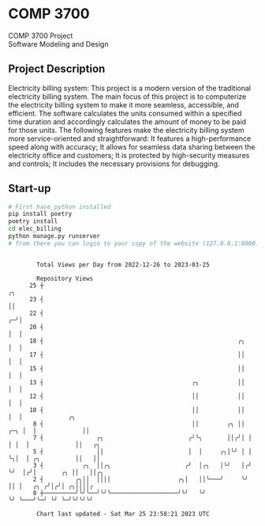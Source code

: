 # COMP 3700
COMP 3700 Project  
Software Modeling and Design
## Project Description
Electricity billing system: This project is a modern version of the traditional electricity billing system. The main focus of this project is to computerize the electricity billing system to make it more seamless, accessible, and efficient. The software calculates the units consumed within a specified time duration and accordingly calculates the amount of money to be paid for those units. The following features make the electricity billing system more service-oriented and straightforward: It features a high-performance speed along with accuracy; It allows for seamless data sharing between the electricity office and customers; It is protected by high-security measures and controls; It includes the necessary provisions for debugging.

## Start-up
```bash
# First have python installed
pip install poetry
poetry install
cd elec_billing
python manage.py runserver
# from there you can login to your copy of the website (127.0.0.1:8000), default creds are admin/admin
```

```

        Total Views per Day from 2022-12-26 to 2023-03-25

        Repository Views
      25 ┼                                                                ╭╮
      23 ┤                                                                ││
      22 ┤                                                              ╭─╯│
      20 ┤                                                              │  │
      18 ┤                                                       ╭╮     │  │
      17 ┤                                                       ││     │  │
      15 ┤                                                       ││     │  │
      13 ┤                                          ╭╮           ││     │  │
      12 ┤                                          ││           ││     │  │
      10 ┤                                          ││           ││     │  │             ╭╮
       8 ┤                                          ││        ╭╮ ││ ╭─╮ │  │             ││
       7 ┤               ╭╮                        ╭╯╰╮       ││╭╯│ │ │ │  │             ││   ╭╮
       5 ┤               ││                        │  │     ╭╮│╰╯ │ │ ╰╮│  │ ╭╮          ││   ││
       3 ┤           ╭╮  ││╭╮                     ╭╯  │╭╮   │╰╯   │╭╯  ╰╯  │╭╯│       ╭╮ ││   ││╭╮
       2 ┤         ╭╮││  ││││                   ╭╮│   ││╰───╯     ╰╯       ││ │   ╭╮ ╭╯│╭╯│ ╭╮││││╭
       0 ┼─────────╯╰╯╰──╯╰╯╰───────────────────╯╰╯   ╰╯                   ╰╯ ╰───╯╰─╯ ╰╯ ╰─╯╰╯╰╯╰╯

        Chart last updated - Sat Mar 25 23:58:21 2023 UTC
        
```
